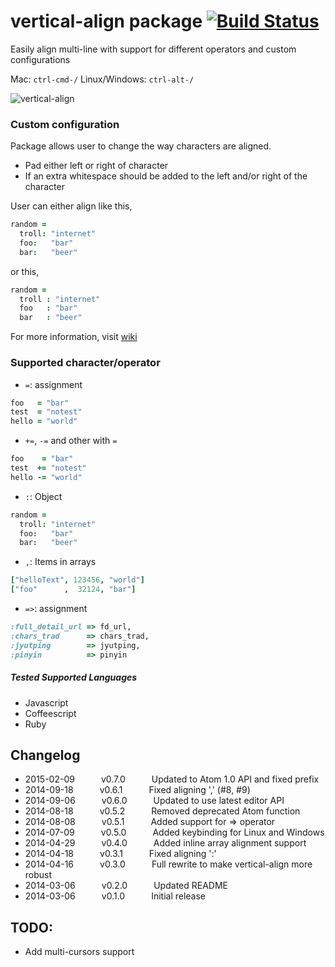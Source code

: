 # vertical-align package [![Build Status](https://img.shields.io/travis/adrianlee44/atom-vertical-align/master.svg?style=flat-square)](https://travis-ci.org/adrianlee44/atom-vertical-align)

Easily align multi-line with support for different operators and custom configurations

Mac: `ctrl-cmd-/` Linux/Windows: `ctrl-alt-/`

![vertical-align](https://raw.github.com/adrianlee44/atom-vertical-align/master/demo.gif)

### Custom configuration
Package allows user to change the way characters are aligned.
- Pad either left or right of character
- If an extra whitespace should be added to the left and/or right of the character

User can either align like this,
```coffeescript
random =
  troll: "internet"
  foo:   "bar"
  bar:   "beer"
```
or this,
```coffeescript
random =
  troll : "internet"
  foo   : "bar"
  bar   : "beer"
```
For more information, visit [wiki](https://github.com/adrianlee44/atom-vertical-align/wiki/User-configurations)

### Supported character/operator
- `=`: assignment
```coffeescript
foo   = "bar"
test  = "notest"
hello = "world"
```
- `+=`, `-=` and other with `=`
```coffeescript
foo    = "bar"
test  += "notest"
hello -= "world"
```
- `:`: Object
```coffeescript
random =
  troll: "internet"
  foo:   "bar"
  bar:   "beer"
```
- `,`: Items in arrays
```coffeescript
["helloText", 123456, "world"]
["foo"      ,  32124, "bar"]
```
- `=>`: assignment
```ruby
:full_detail_url => fd_url,
:chars_trad      => chars_trad,
:jyutping        => jyutping,
:pinyin          => pinyin
```

##### Tested Supported Languages
- Javascript
- Coffeescript
- Ruby


## Changelog
- 2015-02-09   v0.7.0   Updated to Atom 1.0 API and fixed prefix
- 2014-09-18   v0.6.1   Fixed aligning ',' (#8, #9)
- 2014-09-06   v0.6.0   Updated to use latest editor API
- 2014-08-18   v0.5.2   Removed deprecated Atom function
- 2014-08-08   v0.5.1   Added support for => operator
- 2014-07-09   v0.5.0   Added keybinding for Linux and Windows
- 2014-04-29   v0.4.0   Added inline array alignment support
- 2014-04-18   v0.3.1   Fixed aligning ':'
- 2014-04-16   v0.3.0   Full rewrite to make vertical-align more robust
- 2014-03-06   v0.2.0   Updated README
- 2014-03-06   v0.1.0   Initial release

## TODO:
- Add multi-cursors support
